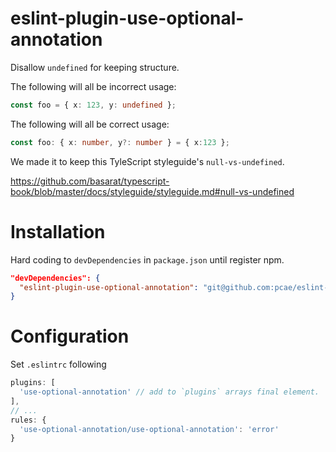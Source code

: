 # eslint-plugin-use-optional-annotation

Disallow `undefined` for keeping structure.

The following will all be incorrect usage:

```typescript
const foo = { x: 123, y: undefined };
```

The following will all be correct usage:

```typescript
const foo: { x: number, y?: number } = { x:123 };
```

We made it to keep this TyleScript styleguide's `null-vs-undefined`.

https://github.com/basarat/typescript-book/blob/master/docs/styleguide/styleguide.md#null-vs-undefined

# Installation

Hard coding to `devDependencies` in `package.json` until register npm.

```package.json
"devDependencies": {
  "eslint-plugin-use-optional-annotation": "git@github.com:pcae/eslint-plugin-use-optional-annotation.git"
}
```

# Configuration

Set `.eslintrc` following

```.eslintrc.js
plugins: [
  'use-optional-annotation' // add to `plugins` arrays final element.
],
// ...
rules: {
  'use-optional-annotation/use-optional-annotation': 'error'
}
```
